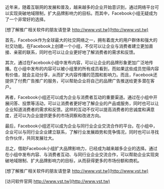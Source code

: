 近年来，随着互联网的发展和普及，越来越多的企业开始意识到，通过网络平台可以实现突破地域限制，扩大品牌影响力的目标。而其中，Facebook小组无疑成为了一个非常好的选择。

[想了解推广相关软件的朋友请登录 http://www.vst.tw](http://www.vst.tw)

首先，Facebook作为全球最大的社交网络之一，拥有着庞大的用户群体和强大的社交功能。在Facebook上创建一个小组，不仅可以让企业与消费者建立更加直接、亲密的联系，同时也可以让企业更好地了解消费者的需求和反馈。

其次，通过在Facebook小组中发布内容，可以让企业的品牌形象更加广泛地传播。在小组中发布的内容可以被小组里的所有成员看到，而如果这些成员觉得内容有价值，就会主动分享，从而扩大内容传播的范围和影响力。而且，Facebook还提供了付费广告推广的服务，可以帮助企业将自己的品牌广告推送给更多潜在客户。

再者，Facebook小组还可以成为企业与消费者互动的重要渠道。通过在小组中开展问答、投票等活动，可以让消费者更好地了解企业的产品或服务，同时也可以让企业知道消费者的需求和反馈。这样的互动不仅可以提高消费者的忠诚度和满意度，还可以为企业提供更多的市场洞察和改进方向。

最后，Facebook小组还可以成为企业与同行业企业交流合作的平台。在小组中，企业可以与同行业企业建立联系，了解行业发展趋势和竞争情况，同时也可以寻找合作伙伴，共同发展壮大。

总之，借助Facebook小组扩大品牌影响力，已经成为越来越多企业的选择。通过在小组中发布内容、与消费者互动、与同行业企业交流合作，可以帮助企业实现突破地域限制、扩大品牌影响力的目标，从而获得更多的市场份额和商机。

[想了解推广相关软件的朋友请登录 http://www.vst.tw](http://www.vst.tw)


[访问软件官网 http://www.vst.tw](http://www.vst.tw)
